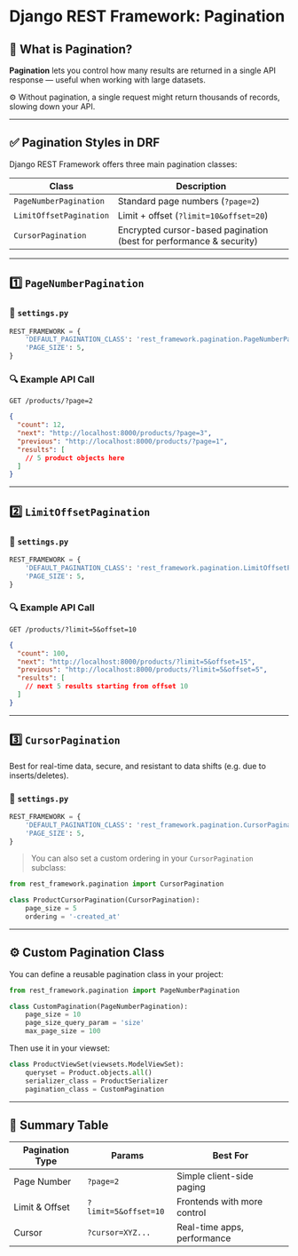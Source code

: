 # Django REST Framework: Pagination

## 🔹 What is Pagination?

**Pagination** lets you control how many results are returned in a single API response — useful when working with large datasets.

⚙️ Without pagination, a single request might return thousands of records, slowing down your API.

---

## ✅ Pagination Styles in DRF

Django REST Framework offers three main pagination classes:

| Class                   | Description                                                         |
| ----------------------- | ------------------------------------------------------------------- |
| `PageNumberPagination`  | Standard page numbers (`?page=2`)                                   |
| `LimitOffsetPagination` | Limit + offset (`?limit=10&offset=20`)                              |
| `CursorPagination`      | Encrypted cursor-based pagination (best for performance & security) |

---

## 1️⃣ `PageNumberPagination`

### 📁 `settings.py`

```python
REST_FRAMEWORK = {
    'DEFAULT_PAGINATION_CLASS': 'rest_framework.pagination.PageNumberPagination',
    'PAGE_SIZE': 5,
}
```

### 🔍 Example API Call

`GET /products/?page=2`

```json
{
  "count": 12,
  "next": "http://localhost:8000/products/?page=3",
  "previous": "http://localhost:8000/products/?page=1",
  "results": [
    // 5 product objects here
  ]
}
```

---

## 2️⃣ `LimitOffsetPagination`

### 📁 `settings.py`

```python
REST_FRAMEWORK = {
    'DEFAULT_PAGINATION_CLASS': 'rest_framework.pagination.LimitOffsetPagination',
    'PAGE_SIZE': 5,
}
```

### 🔍 Example API Call

`GET /products/?limit=5&offset=10`

```json
{
  "count": 100,
  "next": "http://localhost:8000/products/?limit=5&offset=15",
  "previous": "http://localhost:8000/products/?limit=5&offset=5",
  "results": [
    // next 5 results starting from offset 10
  ]
}
```

---

## 3️⃣ `CursorPagination`

Best for real-time data, secure, and resistant to data shifts (e.g. due to inserts/deletes).

### 📁 `settings.py`

```python
REST_FRAMEWORK = {
    'DEFAULT_PAGINATION_CLASS': 'rest_framework.pagination.CursorPagination',
    'PAGE_SIZE': 5,
}
```

> You can also set a custom ordering in your `CursorPagination` subclass:

```python
from rest_framework.pagination import CursorPagination

class ProductCursorPagination(CursorPagination):
    page_size = 5
    ordering = '-created_at'
```

---

## ⚙️ Custom Pagination Class

You can define a reusable pagination class in your project:

```python
from rest_framework.pagination import PageNumberPagination

class CustomPagination(PageNumberPagination):
    page_size = 10
    page_size_query_param = 'size'
    max_page_size = 100
```

Then use it in your viewset:

```python
class ProductViewSet(viewsets.ModelViewSet):
    queryset = Product.objects.all()
    serializer_class = ProductSerializer
    pagination_class = CustomPagination
```

---

## 🧠 Summary Table

| Pagination Type | Params               | Best For                    |
| --------------- | -------------------- | --------------------------- |
| Page Number     | `?page=2`            | Simple client-side paging   |
| Limit & Offset  | `?limit=5&offset=10` | Frontends with more control |
| Cursor          | `?cursor=XYZ...`     | Real-time apps, performance |
